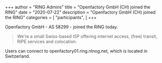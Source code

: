 +++
author = "RING Admins"
title = "Openfactory GmbH (CH) joined the RING"
date = "2020-07-22"
description = "Openfactory GmbH (CH) joined the RING"
categories = [
    "participants",
]
+++

Openfactory GmbH - AS 58299 - joined the RING today.

> We're a small Swiss-based ISP offering internet access, (free) transit, RIPE services and colocation.

Users can connect to openfactory01.ring.nlnog.net, which is located in Switzerland.

